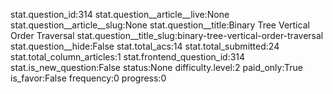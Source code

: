stat.question_id:314
stat.question__article__live:None
stat.question__article__slug:None
stat.question__title:Binary Tree Vertical Order Traversal
stat.question__title_slug:binary-tree-vertical-order-traversal
stat.question__hide:False
stat.total_acs:14
stat.total_submitted:24
stat.total_column_articles:1
stat.frontend_question_id:314
stat.is_new_question:False
status:None
difficulty.level:2
paid_only:True
is_favor:False
frequency:0
progress:0
